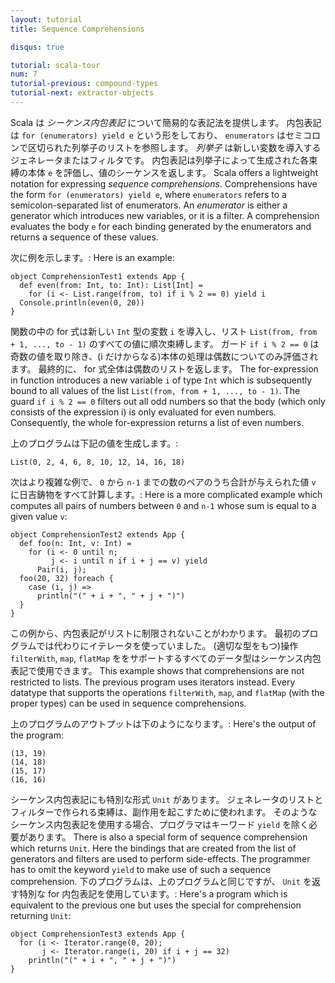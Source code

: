 ```yaml
---
layout: tutorial
title: Sequence Comprehensions

disqus: true

tutorial: scala-tour
num: 7
tutorial-previous: compound-types
tutorial-next: extractor-objects
---
```


Scala は *シーケンス内包表記* について簡易的な表記法を提供します。 内包表記は `for (enumerators) yield e` という形をしており、 `enumerators` はセミコロンで区切られた列挙子のリストを参照します。 *列挙子* は新しい変数を導入するジェネレータまたはフィルタです。 内包表記は列挙子によって生成された各束縛の本体 `e` を評価し、値のシーケンスを返します。
Scala offers a lightweight notation for expressing *sequence comprehensions*. Comprehensions have the form `for (enumerators) yield e`, where `enumerators` refers to a semicolon-separated list of enumerators. An *enumerator* is either a generator which introduces new variables, or it is a filter. A comprehension evaluates the body `e` for each binding generated by the enumerators and returns a sequence of these values.

次に例を示します。:
Here is an example:
 
    object ComprehensionTest1 extends App {
      def even(from: Int, to: Int): List[Int] =
        for (i <- List.range(from, to) if i % 2 == 0) yield i
      Console.println(even(0, 20))
    }
 
関数の中の for 式は新しい `Int` 型の変数 `i` を導入し、リスト `List(from, from + 1, ..., to - 1)` のすべての値に順次束縛します。 ガード `if i % 2 == 0` は奇数の値を取り除き、(i だけからなる)本体の処理は偶数についてのみ評価されます。 最終的に、 for 式全体は偶数のリストを返します。
The for-expression in function introduces a new variable `i` of type `Int` which is subsequently bound to all values of the list `List(from, from + 1, ..., to - 1)`. The guard `if i % 2 == 0` filters out all odd numbers so that the body (which only consists of the expression i) is only evaluated for even numbers. Consequently, the whole for-expression returns a list of even numbers.

上のプログラムは下記の値を生成します。:

    List(0, 2, 4, 6, 8, 10, 12, 14, 16, 18)

次はより複雑な例で、 `0` から `n-1` までの数のペアのうち合計が与えられた値 `v` に日吉鋳物をすべて計算します。:
Here is a more complicated example which computes all pairs of numbers between `0` and `n-1` whose sum is equal to a given value `v`:
 
    object ComprehensionTest2 extends App {
      def foo(n: Int, v: Int) =
        for (i <- 0 until n;
             j <- i until n if i + j == v) yield
          Pair(i, j);
      foo(20, 32) foreach {
        case (i, j) =>
          println("(" + i + ", " + j + ")")
      }
    }
 
この例から、内包表記がリストに制限されないことがわかります。 最初のプログラムでは代わりにイテレータを使っていました。 (適切な型をもつ)操作 `filterWith`, `map`, `flatMap` ををサポートするすべてのデータ型はシーケンス内包表記で使用できます。
This example shows that comprehensions are not restricted to lists. The previous program uses iterators instead. Every datatype that supports the operations `filterWith`, `map`, and `flatMap` (with the proper types) can be used in sequence comprehensions.

上のプログラムのアウトプットは下のようになります。:
Here's the output of the program:

    (13, 19)
    (14, 18)
    (15, 17)
    (16, 16)

シーケンス内包表記にも特別な形式 `Unit` があります。 ジェネレータのリストとフィルターで作られる束縛は、副作用を起こすために使われます。 そのようなシーケンス内包表記を使用する場合、プログラマはキーワード `yield` を除く必要があります。
There is also a special form of sequence comprehension which returns `Unit`. Here the bindings that are created from the list of generators and filters are used to perform side-effects. The programmer has to omit the keyword `yield` to make use of such a sequence comprehension.
下のプログラムは、上のプログラムと同じですが、 `Unit` を返す特別な for 内包表記を使用しています。:
Here's a program which is equivalent to the previous one but uses the special for comprehension returning `Unit`:
 
    object ComprehensionTest3 extends App {
      for (i <- Iterator.range(0, 20);
           j <- Iterator.range(i, 20) if i + j == 32)
        println("(" + i + ", " + j + ")")
    }

